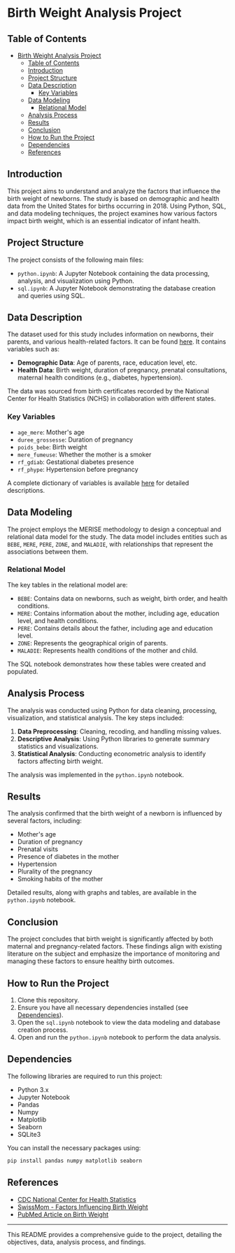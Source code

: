 
# Birth Weight Analysis Project

## Table of Contents
- [Birth Weight Analysis Project](#birth-weight-analysis-project)
  - [Table of Contents](#table-of-contents)
  - [Introduction](#introduction)
  - [Project Structure](#project-structure)
  - [Data Description](#data-description)
    - [Key Variables](#key-variables)
  - [Data Modeling](#data-modeling)
    - [Relational Model](#relational-model)
  - [Analysis Process](#analysis-process)
  - [Results](#results)
  - [Conclusion](#conclusion)
  - [How to Run the Project](#how-to-run-the-project)
  - [Dependencies](#dependencies)
  - [References](#references)

## Introduction
This project aims to understand and analyze the factors that influence the birth weight of newborns. The study is based on demographic and health data from the United States for births occurring in 2018. Using Python, SQL, and data modeling techniques, the project examines how various factors impact birth weight, which is an essential indicator of infant health.

## Project Structure
The project consists of the following main files:
<!-- - `report.pdf`: A detailed report that presents the analysis and findings of the study. -->
- `python.ipynb`: A Jupyter Notebook containing the data processing, analysis, and visualization using Python.
- `sql.ipynb`: A Jupyter Notebook demonstrating the database creation and queries using SQL.

## Data Description
The dataset used for this study includes information on newborns, their parents, and various health-related factors. It can be found [here](https://data.nber.org/nvss/natality/csv/2018/natality2018us.csv). It contains variables such as:
- **Demographic Data**: Age of parents, race, education level, etc.
- **Health Data**: Birth weight, duration of pregnancy, prenatal consultations, maternal health conditions (e.g., diabetes, hypertension).

The data was sourced from birth certificates recorded by the National Center for Health Statistics (NCHS) in collaboration with different states.

### Key Variables
- `age_mere`: Mother's age
- `duree_grossesse`: Duration of pregnancy
- `poids_bebe`: Birth weight
- `mere_fumeuse`: Whether the mother is a smoker
- `rf_gdiab`: Gestational diabetes presence
- `rf_phype`: Hypertension before pregnancy

A complete dictionary of variables is available [here](https://data.nber.org/) for detailed descriptions.

## Data Modeling
The project employs the MERISE methodology to design a conceptual and relational data model for the study. The data model includes entities such as `BEBE`, `MERE`, `PERE`, `ZONE`, and `MALADIE`, with relationships that represent the associations between them.

### Relational Model
The key tables in the relational model are:
- `BEBE`: Contains data on newborns, such as weight, birth order, and health conditions.
- `MERE`: Contains information about the mother, including age, education level, and health conditions.
- `PERE`: Contains details about the father, including age and education level.
- `ZONE`: Represents the geographical origin of parents.
- `MALADIE`: Represents health conditions of the mother and child.

The SQL notebook demonstrates how these tables were created and populated.

## Analysis Process
The analysis was conducted using Python for data cleaning, processing, visualization, and statistical analysis. The key steps included:
1. **Data Preprocessing**: Cleaning, recoding, and handling missing values.
2. **Descriptive Analysis**: Using Python libraries to generate summary statistics and visualizations.
3. **Statistical Analysis**: Conducting econometric analysis to identify factors affecting birth weight.

The analysis was implemented in the `python.ipynb` notebook.

## Results
The analysis confirmed that the birth weight of a newborn is influenced by several factors, including:
- Mother's age
- Duration of pregnancy
- Prenatal visits
- Presence of diabetes in the mother
- Hypertension
- Plurality of the pregnancy
- Smoking habits of the mother

Detailed results, along with graphs and tables, are available in the `python.ipynb` notebook.

## Conclusion
The project concludes that birth weight is significantly affected by both maternal and pregnancy-related factors. These findings align with existing literature on the subject and emphasize the importance of monitoring and managing these factors to ensure healthy birth outcomes.

## How to Run the Project
1. Clone this repository.
2. Ensure you have all necessary dependencies installed (see [Dependencies](#dependencies)).
3. Open the `sql.ipynb` notebook to view the data modeling and database creation process.
4. Open and run the `python.ipynb` notebook to perform the data analysis.

## Dependencies
The following libraries are required to run this project:
- Python 3.x
- Jupyter Notebook
- Pandas
- Numpy
- Matplotlib
- Seaborn
- SQLite3

You can install the necessary packages using:
```bash
pip install pandas numpy matplotlib seaborn
```

## References
- [CDC National Center for Health Statistics](https://www.cdc.gov/rdc/index.htm)
- [SwissMom - Factors Influencing Birth Weight](https://www.swissmom.ch/fr/bebe/aspects-medicaux/le-nouveau-ne/taille-et-poids/quest-ce-qui-influence-le-poids-a-la-naissance/)
- [PubMed Article on Birth Weight](https://www.ncbi.nlm.nih.gov/pmc/articles/PMC4163183/)

---

This README provides a comprehensive guide to the project, detailing the objectives, data, analysis process, and findings. 